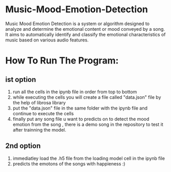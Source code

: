 # Music-Mood-Emotion-Detection
Music Mood Emotion Detection is a system or algorithm designed to analyze and determine the emotional content or mood conveyed by a song. It aims to automatically identify and classify the emotional characteristics of music based on various audio features.

# How To Run The Program:

## ist option
1. run all the cells in the ipynb file in order from top to bottom 
2. while executing the cells you will create a file called "data.json" file by the help of librosa library
3. put the "data.json" file in the same folder with the ipynb file and continue to execute the cells
4. finally put any song file u want to predicts on to detect the mood emotion from the song , there is a demo song in the repository to test it after trainning the model.

## 2nd option
1. immediatley load the .h5 file from the loading model cell in the ipynb file
2. predicts the emotons of the songs with happieness :) 
